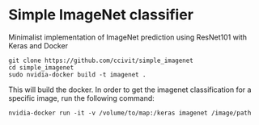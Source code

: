 # Simple ImageNet classifier
Minimalist implementation of ImageNet prediction using ResNet101 with Keras and Docker

```
git clone https://github.com/ccivit/simple_imagenet
cd simple_imagenet
sudo nvidia-docker build -t imagenet .
```
This will build the docker. In order to get the imagenet classification for a specific image, run the following command: 

```
nvidia-docker run -it -v /volume/to/map:/keras imagenet /image/path
```

